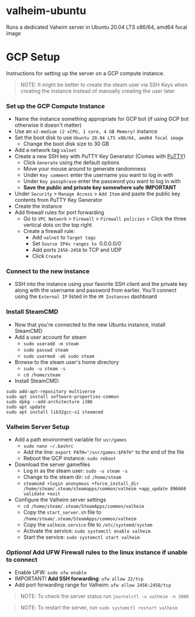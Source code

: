 # valheim-ubuntu
Runs a dedicated Vaheim server in Ubuntu 20.04 LTS x86/64, amd64 focal image

# GCP Setup

Instructions for setting up the server on a GCP compute instance.

> NOTE: It might be better to create the steam user via SSH Keys when creating the instance instead of manually creating the user later

### Set up the GCP Compute Instance
- Name the instance something appropriate for GCP bot (if using GCP bot otherwise it doesn't matter)
- Use an `e2-medium (2 vCPU, 1 core, 4 GB Memory)` instance
- Set the boot disk to use `Ubuntu 20.04 LTS x86/64, amd64 focal image`
  - Change the boot disk size to 30 GB
- Add a network tag `valnet`
- Create a new SSH key with PuTTY Key Generator (Comes with [PuTTY](https://ninite.com/putty/))
  - Click `Generate` using the default options
  - Move your mouse around to generate randomness
  - Under `Key comment` enter the username you want to log in with
  - Under `Key passphrase` enter the password you want to log in with
  - **Save the public and private key somewhere safe** **IMPORTANT**
- Under `Security` > `Manage Access` > `Add Item` and paste the public key contents from PuTTY Key Generator
- Create the instance
- Add firewall rules for port forwarding
  - Go to `VPC Network` > `Firewall` > `Firewall policies` > Click the three vertical dots on the top right
  - Create a firewall rule:
    -  Add `valnet` to `Target tags`
    -  Set `Source IP4v ranges to `0.0.0.0/0`
    -  Add ports `2456-2458` to TCP and UDP
    -  Click `Create`

### Connect to the new instance
- SSH into the instance using your favorite SSH client and the private key along with the username and password from earlier. You'll connect using the `External IP` listed in the `VM Instances` dashboard

### Install SteamCMD
- Now that you're connected to the new Ubuntu instance, install SteamCMD
- Add a user account for steam
  - `sudo useradd -m steam`
  - `sudo passwd steam`
  - `sudo usermod -aG sudo steam`
- Browse to the steam user's home directory
  - `sudo -u steam -s`
  - `cd /home/steam`
- Install SteamCMD:
```
sudo add-apt-repository multiverse
sudo apt install software-properties-common
sudo dpkg --add-architecture i386
sudo apt update
sudo apt install lib32gcc-s1 steamcmd
```

### Valheim Server Setup
- Add a path environment variable for `usr/games`
  - `sudo nano ~/.bashrc`
  - Add the line: `export PATH="/usr/games:$PATH"` to the end of the file
  - Reboot the GCP instance: `sudo reboot`
- Download the server gamefiles
  - Log in as the steam user: `sudo -u steam -s`
  - Change to the steam dir: `cd /home/steam`
  - `steamcmd +login anonymous +force_install_dir /home/steam/.steam/steamapps/common/valheim +app_update 896660 validate +exit`
- Configure the Valheim server settings
  - `cd /home/steam/.steam/SteamApps/common/valheim`
  - Copy the `start_server.sh` file to `/home/steam/.steam/SteamApps/common/valheim`
  - Copy the `valheim.service` file to `/etc/systemd/system`
  - Activate the service: `sudo systemctl enable valheim`
  - Start the service: `sudo systemctl start valheim`
 
### *Optional* Add UFW Firewall rules to the linux instance if unable to connect
- Enable UFW: `sudo ufw enable`
- IMPORTANT! **Add SSH forwarding**: `ufw allow 22/tcp`
- Add port forwarding range for Valheim: `ufw allow 2456:2458/tcp`
 
> NOTE: To check the server status run `journalctl -u valheim -n 2000`

> NOTE: To restart the server, run `sudo systemctl restart valheim`
